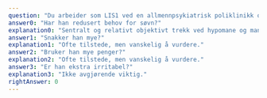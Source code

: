```yaml
---
question: "Du arbeider som LIS1 ved en allmennpsykiatrisk poliklinikk og skal vurdere en 25 år gammel mann som er henvist med spørsmål om bipolar sykdom. Han kan fortelle om noen perioder tidligere i livet der han har vært i ekstra godt humør. Hvilket tilleggsspørsmål er det viktigst å få svar på?"
answer0: "Har han redusert behov for søvn?"
explanation0: "Sentralt og relativt objektivt trekk ved hypomane og maniske faser."
answer1: "Snakker han mye?"
explanation1: "Ofte tilstede, men vanskelig å vurdere."
answer2: "Bruker han mye penger?"
explanation2: "Ofte tilstede, men vanskelig å vurdere."
answer3: "Er han ekstra irritabel?"
explanation3: "Ikke avgjørende viktig."
rightAnswer: 0
---
```

